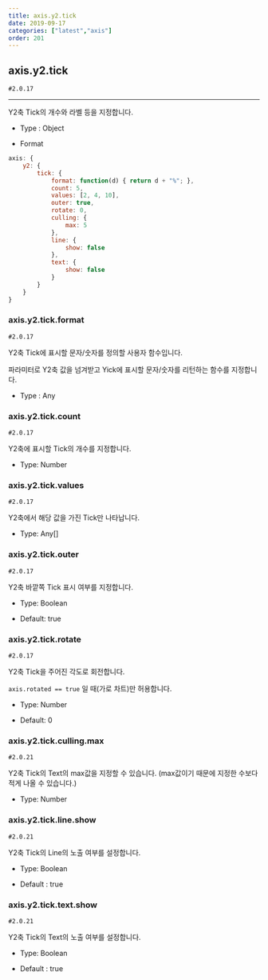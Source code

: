 ```yaml
---
title: axis.y2.tick
date: 2019-09-17
categories: ["latest","axis"]
order: 201
---
```


## axis.y2.tick

`#2.0.17`

---

Y2축 Tick의 개수와 라벨 등을 지정합니다.

* Type : Object

* Format
```javascript
axis: {
	y2: {
		tick: {
			format: function(d) { return d + "%"; },
			count: 5,
			values: [2, 4, 10],
			outer: true,
			rotate: 0,
            culling: {
                max: 5
            },
            line: {
                show: false
            },
            text: {
                show: false
            }
		}
	}
}
```

### axis.y2.tick.format

`#2.0.17`

Y2축 Tick에 표시할 문자/숫자를 정의할 사용자 함수입니다.

파라미터로 Y2축 값을 넘겨받고 Yick에 표시할 문자/숫자를 리턴하는 함수를 지정합니다.

* Type : Any


### axis.y2.tick.count

`#2.0.17`

Y2축에 표시할 Tick의 개수를 지정합니다.

* Type: Number


### axis.y2.tick.values

`#2.0.17`

Y2축에서 해당 값을 가진 Tick만 나타납니다.

* Type: Any[]

### axis.y2.tick.outer

`#2.0.17`

Y2축 바깥쪽 Tick 표시 여부를 지정합니다.

* Type: Boolean

* Default: true


### axis.y2.tick.rotate

`#2.0.17`

Y2축 Tick을 주어진 각도로 회전합니다.

`axis.rotated == true` 일 때(가로 차트)만 허용합니다.

* Type: Number

* Default: 0


### axis.y2.tick.culling.max

`#2.0.21`

Y2축 Tick의 Text의 max값을 지정할 수 있습니다. (max값이기 때문에 지정한 수보다 적게 나올 수 있습니다.)

* Type: Number


### axis.y2.tick.line.show

`#2.0.21`

Y2축 Tick의 Line의 노출 여부를 설정합니다.

* Type: Boolean

* Default : true


### axis.y2.tick.text.show

`#2.0.21`

Y2축 Tick의 Text의 노출 여부를 설정합니다.

* Type: Boolean

* Default : true

